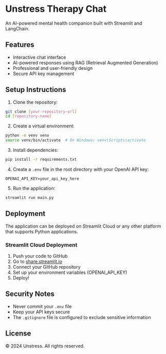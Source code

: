 # Unstress Therapy Chat

An AI-powered mental health companion built with Streamlit and LangChain.

## Features
- Interactive chat interface
- AI-powered responses using RAG (Retrieval Augmented Generation)
- Professional and user-friendly design
- Secure API key management

## Setup Instructions

1. Clone the repository:
```bash
git clone [your-repository-url]
cd [repository-name]
```

2. Create a virtual environment:
```bash
python -m venv venv
source venv/bin/activate  # On Windows: venv\Scripts\activate
```

3. Install dependencies:
```bash
pip install -r requirements.txt
```

4. Create a `.env` file in the root directory with your OpenAI API key:
```
OPENAI_API_KEY=your_api_key_here
```

5. Run the application:
```bash
streamlit run main.py
```

## Deployment
The application can be deployed on Streamlit Cloud or any other platform that supports Python applications.

### Streamlit Cloud Deployment
1. Push your code to GitHub
2. Go to [share.streamlit.io](https://share.streamlit.io)
3. Connect your GitHub repository
4. Set up your environment variables (OPENAI_API_KEY)
5. Deploy!

## Security Notes
- Never commit your `.env` file
- Keep your API keys secure
- The `.gitignore` file is configured to exclude sensitive information

## License
© 2024 Unstress. All rights reserved. 